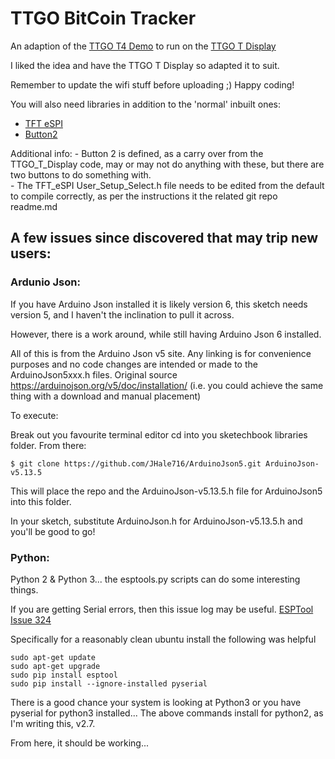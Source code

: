 # TTGO BitCoin Tracker

An adaption of the [TTGO T4 Demo](https://github.com/LilyGO/TTGO-T4-DEMO)
to run on the [TTGO T Display](https://github.com/Xinyuan-LilyGO/TTGO-T-Display)

  I liked the idea and have the TTGO T Display so adapted it to suit.

  Remember to update the wifi stuff before uploading ;) Happy coding!
  
  You will also need libraries in addition to the 'normal' inbuilt ones:
  - [TFT eSPI](https://github.com/Bodmer/TFT_eSPI)
  - [Button2](https://github.com/LennartHennigs/Button2)
  
  Additional info:
    - Button 2 is defined, as a carry over from the TTGO_T_Display code, may or may not do anything with these, but there are two buttons to do something with.  
    - The TFT_eSPI User_Setup_Select.h file needs to be edited from the default to compile correctly, as per the instructions it the related git repo readme.md

## A few issues since discovered that may trip new users:

### Ardunio Json:

  If you have Arduino Json installed it is likely version 6, this sketch needs version 5, and I haven't the inclination to pull it across. 

  However, there is a work around, while still having Arduino Json 6 installed.

  All of this is from the Arduino Json v5 site. Any linking is for convenience purposes and no code changes are intended or made to the ArduinoJson5xxx.h files. Original source https://arduinojson.org/v5/doc/installation/ (i.e. you could achieve the same thing with a download and manual placement)

  To execute:

  Break out you favourite terminal editor
  cd into you sketechbook libraries folder.
  From there:
  ```
  $ git clone https://github.com/JHale716/ArduinoJson5.git ArduinoJson-v5.13.5
  ```
  This will place the repo and the ArduinoJson-v5.13.5.h file for ArduinoJson5 into this folder.

  In your sketch, substitute ArduinoJson.h for ArduinoJson-v5.13.5.h and you'll be good to go!

### Python:

  Python 2 & Python 3... the esptools.py scripts can do some interesting things.

  If you are getting Serial errors, then this issue log may be useful. [ESPTool Issue 324](https://github.com/espressif/esptool/issues/324)

  Specifically for a reasonably clean ubuntu install the following was helpful
  ```
  sudo apt-get update
  sudo apt-get upgrade
  sudo pip install esptool
  sudo pip install --ignore-installed pyserial
  ```
  There is a good chance your system is looking at Python3 or you have pyserial for python3 installed...
  The above commands install for python2, as I'm writing this, v2.7.

From here, it should be working...

